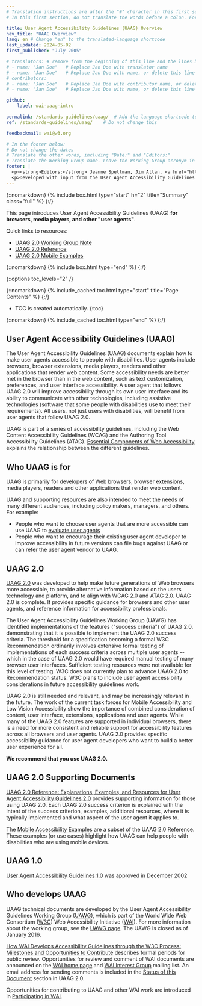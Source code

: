```yaml
---
# Translation instructions are after the "#" character in this first section. They are comments that do not show up in the web page. You do not need to translate the instructions after "#".
# In this first section, do not translate the words before a colon. For example, do not translate "title:". Do translate the text after "title:"

title: User Agent Accessibility Guidelines (UAAG) Overview
nav_title: "UAAG Overview"
lang: en # Change "en" to the translated-language shortcode
last_updated: 2024-05-02
first_published: "July 2005"

# translators: # remove from the beginning of this line and the lines below: "# " (the hash sign and the space)
# - name: "Jan Doe"   # Replace Jan Doe with translator name
# - name: "Jan Doe"   # Replace Jan Doe with name, or delete this line if not multiple translators
# contributors:
# - name: "Jan Doe"   # Replace Jan Doe with contributor name, or delete this line if none
# - name: "Jan Doe"   # Replace Jan Doe with name, or delete this line if not multiple contributors

github:
    label: wai-uaag-intro

permalink: /standards-guidelines/uaag/  # Add the language shortcode to the end, with no slash at the end. For example /path/to/file/fr
ref: /standards-guidelines/uaag/    # Do not change this

feedbackmail: wai@w3.org

# In the footer below:
# Do not change the dates
# Translate the other words, including "Date:" and "Editors:"
# Translate the Working Group name. Leave the Working Group acronym in English.
footer: |
  <p><strong>Editors:</strong> Jeanne Spellman, Jim Allan, <a href="https://www.w3.org/People/shawn">Shawn Lawton Henry</a>.</p>
  <p>Developed with input from the User Agent Accessibility Guidelines Working Group (<a href="https://www.w3.org/WAI/UA/">UAWG</a>).</p>
---
```


{::nomarkdown}
{% include box.html type="start" h="2" title="Summary" class="full" %}
{:/}

This page introduces User Agent Accessibility Guidelines (UAAG) **for browsers, media players, and other "user agents"**.

Quick links to resources:
* [UAAG 2.0 Working Group Note](https://www.w3.org/TR/UAAG20/)
* [UAAG 2.0 Reference](https://www.w3.org/TR/UAAG20-Reference/)
* [UAAG 2.0 Mobile Examples](https://www.w3.org/TR/2015/NOTE-UAAG20-Reference-20151215/mobile.html)

{::nomarkdown}
{% include box.html type="end" %}
{:/}

{::options toc_levels="2" /}

{::nomarkdown}
{% include_cached toc.html type="start" title="Page Contents" %}
{:/}

-   TOC is created automatically.
{:toc}

{::nomarkdown}
{% include_cached toc.html type="end" %}
{:/}

## User Agent Accessibility Guidelines (UAAG)

The User Agent Accessibility Guidelines (UAAG) documents explain how to make user agents accessible to people with disabilities. User agents include browsers, browser extensions, media players, readers and other applications that render web content. Some accessibility needs are better met in the browser than in the web content, such as text customization, preferences, and user interface accessibility. A user agent that follows UAAG 2.0 will improve accessibility through its own user interface and its ability to communicate with other technologies, including assistive technologies (software that some people with disabilities use to meet their requirements). All users, not just users with disabilities, will benefit from user agents that follow UAAG 2.0.

UAAG is part of a series of accessibility guidelines, including the Web Content Accessibility Guidelines (WCAG) and the Authoring Tool Accessibility Guidelines (ATAG). [Essential Components of Web Accessibility](/fundamentals/components/) explains the relationship between the different guidelines.

## Who UAAG is for

UAAG is primarily for developers of Web browsers, browser extensions, media players, readers and other applications that render web content.

UAAG and supporting resources are also intended to meet the needs of many different audiences, including policy makers, managers, and others. For example:

-   People who want to choose user agents that are more accessible can use UAAG to [evaluate user agents](https://www.w3.org/WAI/UA/2001/10/eval)
-   People who want to encourage their existing user agent developer to improve accessibility in future versions can file bugs against UAAG or can refer the user agent vendor to UAAG.

## UAAG 2.0

[UAAG 2.0](https://www.w3.org/TR/UAAG20/) was developed to help make future generations of Web browsers more accessible, to provide alternative information based on the users technology and platform, and to align with WCAG 2.0 and ATAG 2.0. UAAG 2.0 is complete. It provides specific guidance for browsers and other user agents, and reference information for accessibility professionals.

The User Agent Accessibility Guidelines Working Group (UAWG) has identified implementations of the features ("success criteria") of UAAG 2.0, demonstrating that it is possible to implement the UAAG 2.0 success criteria. The threshold for a specification becoming a formal W3C Recommendation ordinarily involves extensive formal testing of implementations of each success criteria across multiple user agents -- which in the case of UAAG 2.0 would have required manual testing of many browser user interfaces. Sufficient testing resources were not available for this level of testing. W3C does not currently plan to advance UAAG 2.0 to Recommendation status. W3C plans to include user agent accessibility considerations in future accessibility guidelines work.

UAAG 2.0 is still needed and relevant, and may be increasingly relevant in the future. The work of the current task forces for Mobile Accessibility and Low Vision Accessibility show the importance of combined consideration of content, user interface, extensions, applications and user agents. While many of the UAAG 2.0 features are supported in individual browsers, there is a need for more consistent and reliable support for accessibility features across all browsers and user agents. UAAG 2.0 provides specific accessibility guidance for user agent developers who want to build a better user experience for all.

**We recommend that you use UAAG 2.0.**

## UAAG 2.0 Supporting Documents

[UAAG 2.0 Reference: Explanations, Examples, and Resources for User Agent Accessibility Guidelines 2.0](https://www.w3.org/TR/UAAG20-Reference/) provides supporting information for those using UAAG 2.0. Each UAAG 2.0 success criterion is explained with the intent of the success criterion, examples, additional resources, where it is typically implemented and what aspect of the user agent it applies to.

The [Mobile Accessibility Examples](https://www.w3.org/TR/2015/NOTE-UAAG20-Reference-20151215/mobile.html) are a subset of the UAAG 2.0 Reference. These examples (or use cases) highlight how UAAG can help people with disabilities who are using mobile devices.

## UAAG 1.0

[User Agent Accessibility Guidelines 1.0](https://www.w3.org/TR/UAAG10/) was approved in December 2002

## Who develops UAAG

UAAG technical documents are developed by the User Agent Accessibility Guidelines Working Group ([UAWG](https://www.w3.org/WAI/UA/)), which is part of the World Wide Web Consortium ([W3C](https://www.w3.org)) Web Accessibility Initiative ([WAI](https://www.w3.org/WAI/)). For more information about the working group, see the [UAWG page](https://www.w3.org/WAI/UA/). The UAWG is closed as of January 2016.

[How WAI Develops Accessibility Guidelines through the W3C Process: Milestones and Opportunities to Contribute](/standards-guidelines/w3c-process/) describes formal periods for public review. Opportunities for review and comment of WAI documents are announced on the [WAI home page](https://www.w3.org/WAI/) and [WAI Interest Group](/about/groups/waiig/) mailing list. An email address for sending comments is included in the [Status of this Document](https://www.w3.org/TR/UAAG20/#status) section in UAAG 2.0.

Opportunities for contributing to UAAG and other WAI work are introduced in [Participating in WAI](/about/participating/).

